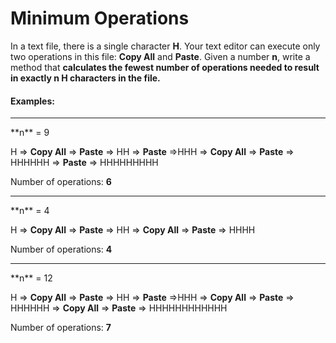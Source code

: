 # Minimum Operations
In a text file, there is a single character **H**. Your text editor can execute only two operations in this file: **Copy All** and **Paste**. Given a number **n**, write a method that **calculates the fewest number of operations needed to result in exactly n H characters in the file.**

#### Examples:
<hr>
**n** = 9

H => **Copy All** => **Paste** => HH => **Paste** =>HHH => **Copy All** => **Paste** => HHHHHH => **Paste** => HHHHHHHHH

Number of operations: **6**
<hr>
**n** = 4

H => **Copy All** => **Paste** => HH => **Copy All** => **Paste** => HHHH

Number of operations: **4**
<hr>
**n** = 12

H => **Copy All** => **Paste** => HH => **Paste** =>HHH => **Copy All** => **Paste** => HHHHHH => **Copy All** => **Paste** => HHHHHHHHHHHH

Number of operations: **7**
